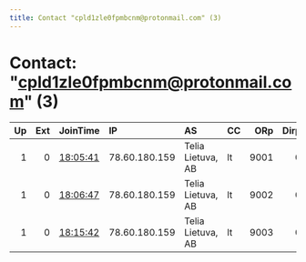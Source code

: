 ```yaml
---
title: Contact "cpld1zle0fpmbcnm@protonmail.com" (3)
---
```


# Contact: "cpld1zle0fpmbcnm@protonmail.com" (3)

|   Up |   Ext | JoinTime                                                                                              | IP            | AS                | CC   |   ORp |   Dirp | OS    | Version   | Nickname   |   eFamMembers |
|-----:|------:|:------------------------------------------------------------------------------------------------------|:--------------|:------------------|:-----|------:|-------:|:------|:----------|:-----------|--------------:|
|    1 |     0 | [18:05:41](https://nusenu.github.io/OrNetStats/w/relay/DCA185209AF5AE7CF81FF84333E4E3CA024AFE59.html) | 78.60.180.159 | Telia Lietuva, AB | lt   |  9001 |      0 | Linux | 0.4.7.13  | ACAB1      |             1 |
|    1 |     0 | [18:06:47](https://nusenu.github.io/OrNetStats/w/relay/283BE35A05FB6733938CFD6AC3548C51FC53D267.html) | 78.60.180.159 | Telia Lietuva, AB | lt   |  9002 |      0 | Linux | 0.4.7.13  | ACAB2      |             1 |
|    1 |     0 | [18:15:42](https://nusenu.github.io/OrNetStats/w/relay/5B91BFC6C75C6EDCFECFDBD7AB0CC43FA4D0FEF2.html) | 78.60.180.159 | Telia Lietuva, AB | lt   |  9003 |      0 | Linux | 0.4.7.13  | ACAB3      |             1 |
